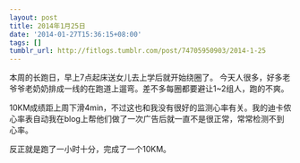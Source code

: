```yaml
---
layout: post
title: 2014年1月25日
date: '2014-01-27T15:36:15+08:00'
tags: []
tumblr_url: http://fitlogs.tumblr.com/post/74705950903/2014-1-25
---
```

本周的长跑日，早上7点起床送女儿去上学后就开始绕圈了。
今天人很多，好多老爷爷老奶奶排成一线的在跑道上遛弯。差不多每圈都要避让1~2组人，跑的不爽。

10KM成绩距上周下滑4min，不过这也和我没有很好的监测心率有关。我的迪卡侬心率表自动我在blog上帮他们做了一次广告后就一直不是很正常，常常检测不到心率。

反正就是跑了一小时十分，完成了一个10KM。
